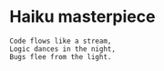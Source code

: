 # Haiku masterpiece

```
Code flows like a stream,
Logic dances in the night,
Bugs flee from the light.
```